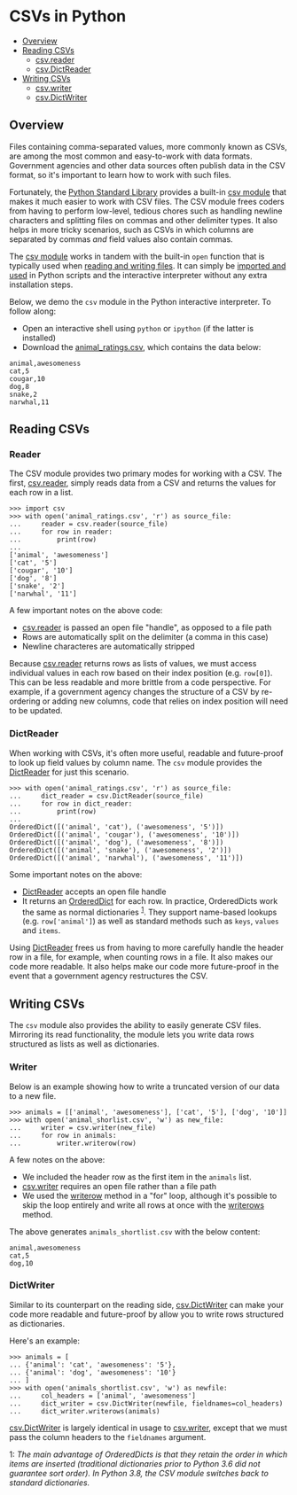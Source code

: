 # CSVs in Python

- [Overview](#overview)
- [Reading CSVs](#reading-csvs)
  - [csv.reader](#reader)
  - [csv.DictReader](#dictreader)
- [Writing CSVs](#writing-csvs)
  - [csv.writer](#writer)
  - [csv.DictWriter](#dictwriter)

## Overview

Files containing comma-separated values, more commonly known as CSVs, are among the most common and easy-to-work with data formats. Government agencies and other data sources often publish data in the CSV format, so it's important to learn how to work with such files.

Fortunately, the [Python Standard Library](https://docs.python.org/3/library/index.html) provides a built-in [csv module][] that makes it much easier to work with CSV files. The CSV module frees coders from having to perform low-level, tedious chores such as handling newline characters and splitting files on commas and other delimiter types. It also helps in more tricky scenarios, such as CSVs in which columns are separated by commas *and* field values also contain commas.

[csv module]: https://docs.python.org/3.8/library/csv.html

The [csv module][] works in tandem with the built-in `open` function that is typically used when [reading and writing files](file_io.md). It can simply be [imported and used](libraries.md) in Python scripts and the interactive interpreter without any extra installation steps.

Below, we demo the `csv` module in the Python interactive interpreter. To follow along:

* Open an interactive shell using `python` or `ipython` (if the latter is installed)
* Download the [animal_ratings.csv][], which contains the data below:

```
animal,awesomeness
cat,5
cougar,10
dog,8
snake,2
narwhal,11
```

[animal_ratings.csv]: https://raw.githubusercontent.com/stanfordjournalism/stanford-progj-2020/master/data/animal_ratings.csv

## Reading CSVs

### Reader

The CSV module provides two primary modes for working with a CSV. The first, [csv.reader][], simply reads data from a CSV and returns the values for each row in a list.

[csv.reader]: https://docs.python.org/3.7/library/csv.html#csv.reader

```
>>> import csv
>>> with open('animal_ratings.csv', 'r') as source_file:
...     reader = csv.reader(source_file)
...     for row in reader:
...         print(row)
...
['animal', 'awesomeness']
['cat', '5']
['cougar', '10']
['dog', '8']
['snake', '2']
['narwhal', '11']
```

A few important notes on the above code:

* [csv.reader][] is passed an open file "handle", as opposed to a file path
* Rows are automatically split on the delimiter (a comma in this case)
* Newline characteres are automatically stripped

Because [csv.reader][] returns rows as lists of values, we must access individual values in each row based on their index position (e.g. `row[0]`). This can be less readable and more brittle from a code perspective. For example, if a government agency changes the structure of a CSV by re-ordering or adding new columns, code that relies on index position will need to be updated.

### DictReader

When working with CSVs, it's often more useful, readable and future-proof to look up field values by column name. The `csv` module provides the [DictReader][] for just this scenario.

[DictReader]: https://docs.python.org/3.7/library/csv.html#csv.DictReader

```
>>> with open('animal_ratings.csv', 'r') as source_file:
...     dict_reader = csv.DictReader(source_file)
...     for row in dict_reader:
...         print(row)
...
OrderedDict([('animal', 'cat'), ('awesomeness', '5')])
OrderedDict([('animal', 'cougar'), ('awesomeness', '10')])
OrderedDict([('animal', 'dog'), ('awesomeness', '8')])
OrderedDict([('animal', 'snake'), ('awesomeness', '2')])
OrderedDict([('animal', 'narwhal'), ('awesomeness', '11')])
```

Some important notes on the above:

* [DictReader][] accepts an open file handle
* It returns an [OrderedDict](https://docs.python.org/3.7/library/collections.html#collections.OrderedDict) for each row. In practice, OrderedDicts work the same as normal dictionaries <sup>[1](#myfootnote1)</sup>.  They support name-based lookups (e.g. `row['animal']`) as well as standard methods such as `keys`, `values` and `items`.

Using [DictReader][] frees us from having to more carefully handle the header row in a file, for example, when counting rows in a file. It also makes our code more readable. It also helps make our code more future-proof in the event that a government agency restructures the CSV.

## Writing CSVs

The `csv` module also provides the ability to easily generate CSV files. Mirroring its read functionality, the module lets you write data rows structured as lists as well as dictionaries.

### Writer

Below is an example showing how to write a truncated version of our data to a new file.

```
>>> animals = [['animal', 'awesomeness'], ['cat', '5'], ['dog', '10']]
>>> with open('animal_shorlist.csv', 'w') as new_file:
...     writer = csv.writer(new_file)
...     for row in animals:
...         writer.writerow(row)
```

A few notes on the above:

* We included the header row as the first item in the `animals` list.
* [csv.writer][] requires an open file rather than a file path
* We used the [writerow](https://docs.python.org/3.7/library/csv.html#csv.csvwriter.writerow) method in a "for" loop, although it's possible to skip the loop entirely and write all rows at once with the [writerows](https://docs.python.org/3.7/library/csv.html#csv.csvwriter.writerows) method.

[csv.writer]: https://docs.python.org/3.7/library/csv.html#writer-objects

The above generates `animals_shortlist.csv` with the below content:

```
animal,awesomeness
cat,5
dog,10
```

### DictWriter

Similar to its counterpart on the reading side, [csv.DictWriter][] can make your code more readable and future-proof by allow you to write rows structured as dictionaries.

[csv.DictWriter]: https://docs.python.org/3.7/library/csv.html#csv.DictWriter

Here's an example:

```
>>> animals = [
... {'animal': 'cat', 'awesomeness': '5'},
... {'animal': 'dog', 'awesomeness': '10'}
... ]
>>> with open('animals_shortlist.csv', 'w') as newfile:
...     col_headers = ['animal', 'awesomeness']
...     dict_writer = csv.DictWriter(newfile, fieldnames=col_headers)
...     dict_writer.writerows(animals)

```

[csv.DictWriter][] is largely identical in usage to [csv.writer][], except that we must pass the column headers to the `fieldnames` argument.


<a name="myfootnote1">1</a>: *The main advantage of OrderedDicts is that they retain the order in which items are inserted (traditional dictionaries prior to Python 3.6 did not guarantee sort order). In Python 3.8, the CSV module switches back to standard dictionaries.*
